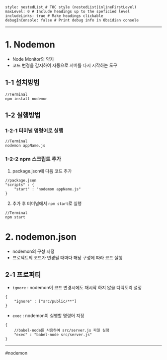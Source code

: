 ```table-of-contents
style: nestedList # TOC style (nestedList|inlineFirstLevel)
maxLevel: 0 # Include headings up to the speficied level
includeLinks: true # Make headings clickable
debugInConsole: false # Print debug info in Obsidian console
```
---
# 1. Nodemon
- Node Monitor의 약자
- 코드 변경을 감지하여 자동으로 서버를 다시 시작하는 도구
## 1-1 설치방법
```
//Terminal
npm install nodemon
```

## 1-2 실행방법
### 1-2-1 터미널 명렁어로 실행 
```
//Terminal
nodemon appName.js
```
### 1-2-2 npm 스크립트 추가
1. package.json에 다음 코드 추가
```
//package.json
"scripts" : {
	"start" : "nodemon appName.js"
}
```

2. 추가 후 터미널에서 `npm start`로 실행 
```
//Terminal
npm start
```

# 2. nodemon.json
- nodemon의 구성 지정
- 프로젝트의 코드가 변경될 때마다 해당 구성에 따라 코드 실행
## 2-1 프로퍼티
- `ignore` : nodemon이 코드 변경시에도 재시작 하지 않을 디렉토리 설정

```
{
	"ignore" : ["src/public/**"]
}
```

- `exec` : nodemon이 실행할 명령어 지정

```
{
	//babel-node를 사용하여 src/server.js 파일 실행
	"exec" : "babel-node src/server.js"
}
```

---
#nodemon